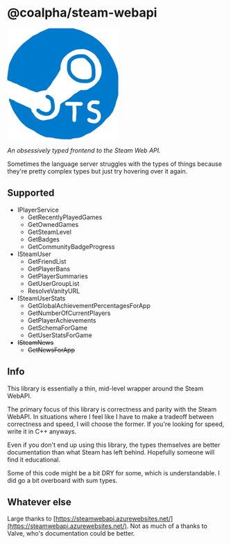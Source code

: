 # @coalpha/steam-webapi

![If anyone wants to make me an icon, I'd be glad](misc/icon.png)

*An obsessively typed frontend to the Steam Web API.*

Sometimes the language server struggles with the types of things because they're
pretty complex types but just try hovering over it again.

## Supported

- IPlayerService
   - GetRecentlyPlayedGames
   - GetOwnedGames
   - GetSteamLevel
   - GetBadges
   - GetCommunityBadgeProgress
- ISteamUser
   - GetFriendList
   - GetPlayerBans
   - GetPlayerSummaries
   - GetUserGroupList
   - ResolveVanityURL
- ISteamUserStats
   - GetGlobalAchievementPercentagesForApp
   - GetNumberOfCurrentPlayers
   - GetPlayerAchievements
   - GetSchemaForGame
   - GetUserStatsForGame
- ~~ISteamNews~~
   - ~~GetNewsForApp~~

## Info

This library is essentially a thin, mid-level wrapper around the Steam WebAPI.

The primary focus of this library is correctness and parity with the Steam
WebAPI. In situations where I feel like I have to make a tradeoff between
correctness and speed, I will choose the former. If you're looking for speed,
write it in C++ anyways.

Even if you don't end up using this library, the types themselves are better
documentation than what Steam has left behind. Hopefully someone will find it
educational.

Some of this code might be a bit DRY for some, which is understandable. I did go a bit overboard with sum types.

## Whatever else

Large thanks to [https://steamwebapi.azurewebsites.net/](https://steamwebapi.azurewebsites.net/).
Not as much of a thanks to Valve, who's documentation could be better.
